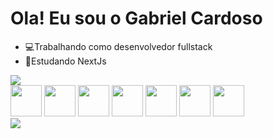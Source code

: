 # Ola! Eu sou o Gabriel Cardoso
- 💻Trabalhando como desenvolvedor fullstack
- 📘Estudando NextJs

<div width="100%">
<picture>
  <source
    srcset="https://github-readme-stats.vercel.app/api?username=gabrielcardn&show_icons=true&theme=dracula"
    media="(prefers-color-scheme: dark)"
  />
  <source
    srcset="https://github-readme-stats.vercel.app/api?username=gabrielcardn&show_icons=true&theme=default"
    media="(prefers-color-scheme: light), (prefers-color-scheme: no-preference)"
  />
  <img src="https://github-readme-stats.vercel.app/api?username=gabrielcardn&show_icons=true" />
</picture>

</div>

<div width="100%">
  <img src="https://cdn.jsdelivr.net/gh/devicons/devicon/icons/javascript/javascript-original.svg" height="50px"/>  
  <img src="https://cdn.jsdelivr.net/gh/devicons/devicon/icons/html5/html5-original.svg" height="50px"/>
  <img src="https://cdn.jsdelivr.net/gh/devicons/devicon/icons/css3/css3-original.svg" height="50px"/>
  <img src="https://cdn.jsdelivr.net/gh/devicons/devicon/icons/react/react-original.svg" height="50px"/>    
  <img src="https://cdn.jsdelivr.net/gh/devicons/devicon/icons/nodejs/nodejs-original.svg" height="50px"/>           
  <img src="https://cdn.jsdelivr.net/gh/devicons/devicon/icons/mongodb/mongodb-original.svg" height="50px"/>          
  <img src="https://cdn.jsdelivr.net/gh/devicons/devicon/icons/nextjs/nextjs-original.svg" height="50px"/>       
</div>

<div> 
  <a href="www.linkedin.com/in/gabriel-cardoso-a551b5197" target="_blank"><img src="https://img.shields.io/badge/-LinkedIn-%230077B5?style=for-the-badge&logo=linkedin&logoColor=white" target="_blank"/>
</div>
          
